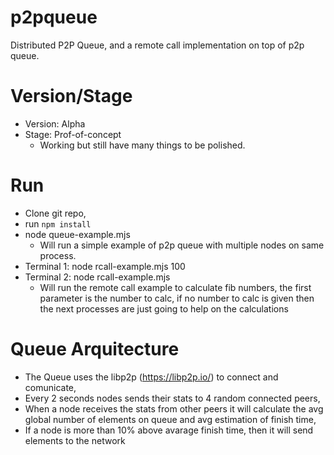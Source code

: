 # p2pqueue
Distributed P2P Queue, and a remote call implementation on top of p2p queue.

# Version/Stage
 * Version: Alpha
 * Stage: Prof-of-concept
   * Working but still have many things to be polished.

# Run 

  * Clone git repo,
  * run `npm install`
  * node queue-example.mjs
    * Will run a simple example of p2p queue with multiple nodes on same process.
  * Terminal 1: node rcall-example.mjs 100
  * Terminal 2: node rcall-example.mjs
    * Will run the remote call example to calculate fib numbers, the first parameter is the number to calc, if no number to calc is given then 
     the next processes are just going to help on the calculations
    
# Queue Arquitecture
  * The Queue uses the libp2p (https://libp2p.io/) to connect and comunicate,
  * Every 2 seconds nodes sends their stats to 4 random connected peers,
  * When a node receives the stats from other peers it will calculate the avg global number of elements on queue and avg estimation of finish time,
  * If a node is more than 10% above avarage finish time, then it will send elements to the network



  
  
  
